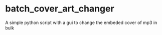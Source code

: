 # batch_cover_art_changer
A simple python script with a gui to change the embeded cover of mp3 in bulk
